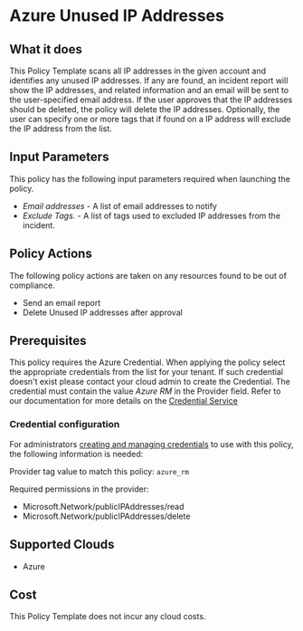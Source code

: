 # Azure Unused IP Addresses

## What it does  

This Policy Template scans all IP addresses in the given account and identifies any unused IP addresses. If any are found, an incident report will show the IP addresses, and related information and an email will be sent to the user-specified email address. If the user approves that the IP addresses should be deleted, the policy will delete the IP addresses. Optionally, the user can specify one or more tags that if found on a IP address will exclude the IP address from the list.

## Input Parameters  

This policy has the following input parameters required when launching the policy.

 - *Email addresses* - A list of email addresses to notify 
 - *Exclude Tags.* - A list of tags used to excluded IP addresses from the incident.

## Policy Actions  

The following policy actions are taken on any resources found to be out of compliance.

  - Send an email report    
  - Delete Unused IP addresses after approval

## Prerequisites  

This policy requires the Azure Credential. When applying the policy select the appropriate credentials from the list for your tenant.  If such credential doesn't exist please contact your cloud admin to create the Credential. The credential must contain the value *Azure RM* in the Provider field. Refer to our documentation for more details on the [Credential Service](https://docs.rightscale.com/credentials/)

### Credential configuration

For administrators [creating and managing credentials](https://docs.rightscale.com/policies/users/guides/credential_management.html) to use with this policy, the following information is needed:

Provider tag value to match this policy: `azure_rm`

Required permissions in the provider:

- Microsoft.Network/publicIPAddresses/read
- Microsoft.Network/publicIPAddresses/delete

## Supported Clouds  

- Azure
  
## Cost  

This Policy Template does not incur any cloud costs.